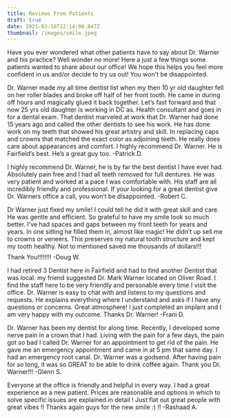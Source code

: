 ```yaml
---
title: Reviews From Patients
draft: true
date: 2021-03-16T22:14:08.847Z
thumbnail: /images/smile.jpeg
---
```

Have you ever wondered what other patients have to say about Dr. Warner and his practice? Well wonder no more! Here a just a few things some patients wanted to share about our office! We hope this helps you feel more confident in us and/or decide to try us out! You won't be disappointed. 



Dr. Warner made my all time dentist list when my then 10 yr old daughter fell on her roller blades and broke off half of her front tooth. He came in during off hours and magically glued it back together. Let’s fast forward and that now 25 yrs old daughter is working in DC as. Health consultant and goes in for a dental exam. That dentist marveled at work that Dr. Warner had done 15 years ago and called the other dentists to see his work. He has done work on my teeth that showed his great artistry and skill. In replacing caps and crowns that matched the exact color as adjoining teeth. He really does care about appearances and comfort.
I highly recommend Dr. Warner. He is Fairfield’s best. He’s a great guy too.
-Patrick D.

I highly recommend Dr. Warner, he is by far the best dentist I have ever had. Absolutely pain free and I had all teeth removed for full dentures. He was very patient and worked at a pace I was comfortable with. His staff are all incredibly friendly and professional. If your looking for a great dentist give Dr. Warners office a call, you won’t be disappointed. -Robert C. 

Dr Warner just fixed my smile! I could tell he did it with great skill and care. He was gentle and efficient. So grateful to have my smile look so much better. I’ve had spaces and gaps between my front teeth for years and years. In one sitting he filled them in, almost like magic! He didn’t up sell me to crowns or veneers. This preserves my natural tooth structure and kept my tooth healthy. Not to mentioned saved me thousands of dollars!!!$$$$ Thank You!!!!!!!! -Doug W. 

I had retired 3 Dentist here in Fairfield and had to find another Dentist that was local. my friend suggested Dr. Mark Warner located on Oliver Road. I find the staff here to be very friendly and personable every time I visit the office. Dr. Warner is easy to chat with and listens to my questions and requests. He explains everything where I understand and asks if I have any questions or concerns. Great atmosphere! I just completed an implant and I am very happy with my outcome. Thanks Dr. Warner! -Frani D. 

Dr. Warner has been my dentist for along time. Recently, I developed some nerve pain in a crown that I had. Living with the pain for a few days, the pain got so bad I called Dr. Warner for an appointment to get rid of the pain. He gave me an emergency appointment and came in at 5 pm that same day. I had an emergency root canal. Dr. Warner was a godsend. After having pain for so long, it was so GREAT to be able to drink coffee again. Thank you Dr. Warner!!! -Glenn S.

Everyone at the office is friendly and helpful in every way. I had a great experience as a new patient. Prices are reasonable and options in which to solve specific issues are explained in detail ! Just flat out great people with great vibes !! Thanks again guys for the new smile :) !! -Rashaad A.